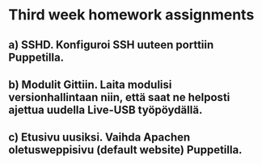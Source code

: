Third week homework assignments
===============================


## a) SSHD. Konfiguroi SSH uuteen porttiin Puppetilla.

## b) Modulit Gittiin. Laita modulisi versionhallintaan niin, että saat ne helposti ajettua uudella Live-USB työpöydällä.

## c) Etusivu uusiksi. Vaihda Apachen oletusweppisivu (default website) Puppetilla.
